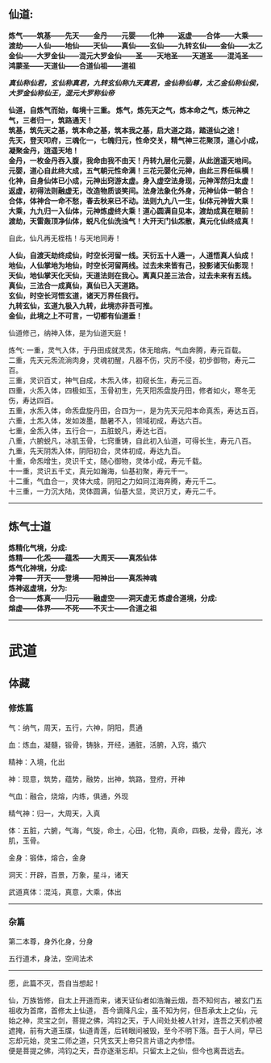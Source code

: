## 仙道:
**炼气——筑基——先天——金丹——元婴——化神——返虚——合体——大乘——渡劫——人仙——地仙——天仙——真仙——玄仙——九转玄仙——金仙——太乙金仙——大罗金仙——混元大罗金仙——圣——天地圣——天道圣——混沌圣——鸿蒙圣——天道仙——合道仙祖——道祖**


___真仙称仙君，玄仙称真君，九转玄仙称九天真君，金仙称仙尊，太乙金仙称仙侯，大罗金仙称仙王，混元大罗称仙帝___

**仙道，自炼气而始，每境十三重。
炼气，炼先天之气，炼本命之气，炼元神之气，三者归一，筑路通天！  
筑基，筑先天之基，筑本命之基，筑本我之基，启大道之路，踏道仙之途！  
先天，登天叩府，三魂化一，七魄归元，性命交关，精气神三花聚顶，道心小成，凝聚金丹，逍遥天地！  
金丹，一枚金丹吞入腹，我命由我不由天！丹转九层化元婴，从此逍遥天地间。  
元婴，道心自此终大成，五气朝元性命满！三花元婴化元神，由此三界任纵横！  
化神，自身仙体已小成，元神出窍游太虚。身入虚空法身现，元神浑然归太虚！  
返虚，初得法则融虚无，改造物质谈笑间。法身法象化外身，元神仙体一朝合！  
合体，体神合一命不愁，春去秋来已不动。法则九九八一生，仙体元神皆大乘！  
大乘，九九归一入仙体，元神炼虚终大乘！道心圆满自见本，渡劫成真在眼前！  
渡劫，天雷轰顶净仙体，蜕凡化仙洗浊气！大开天门仙炁散，真元化仙终成真！**

自此，仙凡再无桎梏！与天地同寿！

**人仙，自渡天劫终成仙，时空长河留一线。天衍五十人遁一，人道悟真人仙成！  
地仙，人仙掌地为地仙，时空长河留两线。过去未来皆有己，投影诸天仙影现！  
天仙，地仙掌天化天仙，天道法则在我心。离真只差三法合，过去未来有五线。  
真仙，三法合一成真仙，真仙已入天道路。  
玄仙，时空长河悟玄道，诸天万界任我行。  
九转玄仙，玄道九极入九转，此境亦非吾可推。  
金仙，此境之上不可言，一切都有仙道垂！**

仙道修己，纳神入体，是为仙道天庭！

炼气:
一重，灵气入体，于丹田成就灵炁，体无暗病，气血奔腾，寿元百载。  
二重，先天元炁流淌肉身，灵魂初醒，凡器不伤，灾厉不侵，初步御物，寿元二百。  
三重，灵识百丈，神气自成，木炁入体，初窥长生，寿元三百。  
四重，火炁入体，四极如玉，玉骨初生，先天阳炁盘旋丹田，修者如火，寒冬无伤，寿达四百。  
五重，水炁入体，命炁盘旋丹田，合四为一，是为先天元阳本命真炁，寿达五百。  
六重，土炁入体，发如泼墨，酷暑不入，领域初成，寿达六百。  
七重，金炁入体，五行合一，五脏蜕凡，寿达七百。  
八重，六腑蜕凡，冰肌玉骨，七窍重铸，自此初入仙道，可得长生，寿元八百。  
九重，先天阴炁入体，阴阳初合，灵体初成，寿达九百。  
十重，命炁增生，灵识千丈，随心御物，灵体小成，寿元千载。  
十一重，灵识五千丈，真元如瀚海，仙基初聚，寿元千一。  
十二重，气血合一，灵体大成，阴阳之力如同江海奔腾，寿元千二。  
十三重，一力沉大陆，灵体圆满，仙基大显，灵识万丈，寿元二千。  

---
## 炼气士道
**炼精化气境，分成:  
炼精——化炁——蕴炁——大周天——真炁仙体  
炼气化神境，分成:  
冲霄——开天——登境——阳神出——真炁神魂  
炼神返虚境，分为:  
合一——炼真——归元——融虚空——洞天虚无
炼虚合道境，分成:  
熔虚——体界——不死——不灭士——合道之祖**

---
# 武道

## 体藏

### 修炼篇

气：纳气，周天，五行，六神，阴阳，贯通

血：炼血，凝髓，锻骨，铸脉，开经，通脏，活腑，入窍，撬穴

精神：入境，化出

神：现意，筑势，蕴势，融势，出神，筑路，登府，开神

气血：融合，烧熔，内练，俱通，外现

精气神：归一，大周天，入真

体：五脏，六腑，气海，气旋，命土，心田，化物，真命，四极，龙骨，霞光，冰肌，玉骨。

金身：锻体，熔合，金身

洞天：开辟，百景，万象，星斗，诸天

武道真体：混沌，真意，大乘，体出

---

### 杂篇

第二本尊，身外化身，分身

五行道术，身法，空间法术






---
愿，此篇不灭，吾自当想起！

仙，万族皆修，自太上开道而来，诸天证仙者如浩瀚云烟，吾不知何古，被玄门五祖收为首席，首修太上仙道，
吾今谪降凡尘，虽不知为何，但吾承太上之仙，元始之神，灵宝之剑，菩提之佛，鸿钧之天，于人间处处被人针对，连吾之天机亦被遮掩，前有大道玉牒，仙道青莲，后转眼间被毁，至今不明下落。吾于人间，早已忘却元始，灵宝二师之道，只凭玄天上帝只言片语之内参悟。  
便是菩提之佛，鸿钧之天，吾亦逐渐忘却。只留太上之仙，但今也离吾远去。  
